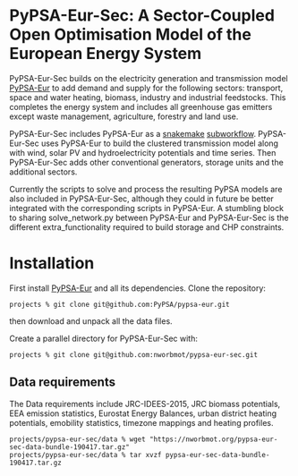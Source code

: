 # PyPSA-Eur-Sec: A Sector-Coupled Open Optimisation Model of the European Energy System

PyPSA-Eur-Sec builds on the electricity generation and transmission
model [PyPSA-Eur](https://github.com/PyPSA/pypsa-eur) to add demand
and supply for the following sectors: transport, space and water
heating, biomass, industry and industrial feedstocks. This completes
the energy system and includes all greenhouse gas emitters except
waste management, agriculture, forestry and land use.

PyPSA-Eur-Sec includes PyPSA-Eur as a
[snakemake](https://snakemake.readthedocs.io/en/stable/index.html)
[subworkflow](https://snakemake.readthedocs.io/en/stable/snakefiles/modularization.html#snakefiles-sub-workflows). PyPSA-Eur-Sec
uses PyPSA-Eur to build the clustered transmission model along with
wind, solar PV and hydroelectricity potentials and time series. Then
PyPSA-Eur-Sec adds other conventional generators, storage units and
the additional sectors.

Currently the scripts to solve and process the resulting PyPSA models
are also included in PyPSA-Eur-Sec, although they could in future be
better integrated with the corresponding scripts in PyPSA-Eur. A
stumbling block to sharing solve_network.py between PyPSA-Eur and
PyPSA-Eur-Sec is the different extra_functionality required to build
storage and CHP constraints.

# Installation

First install [PyPSA-Eur](https://github.com/PyPSA/pypsa-eur) and all
its dependencies. Clone the repository:
```shell
projects % git clone git@github.com:PyPSA/pypsa-eur.git
```
then download and unpack all the data files.

Create a parallel directory for PyPSA-Eur-Sec with:
```shell
projects % git clone git@github.com:nworbmot/pypsa-eur-sec.git
```

## Data requirements

The Data requirements include JRC-IDEES-2015, JRC biomass potentials,
EEA emission statistics, Eurostat Energy Balances, urban district
heating potentials, emobility statistics, timezone mappings and
heating profiles.

```shell
projects/pypsa-eur-sec/data % wget "https://nworbmot.org/pypsa-eur-sec-data-bundle-190417.tar.gz"
projects/pypsa-eur-sec/data % tar xvzf pypsa-eur-sec-data-bundle-190417.tar.gz
```

